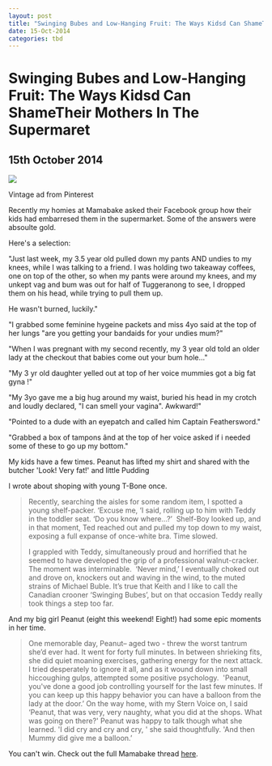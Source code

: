 ```yaml
---
layout: post
title: "Swinging Bubes and Low-Hanging Fruit: The Ways Kidsd Can ShameTheir Mothers In The Supermaret"
date: 15-Oct-2014
categories: tbd
---
```


# Swinging Bubes and Low-Hanging Fruit: The Ways Kidsd Can ShameTheir Mothers In The Supermaret

## 15th October 2014

<img class="photo-horiz" src="http://media-cache-ak0.pinimg.com/736x/e1/db/14/e1db14973a4709f8ce18db6418c93825.jpg" />

Vintage ad from Pinterest

Recently my homies at Mamabake asked their Facebook group how their kids had embarresed them in the supermarket. Some of the answers were absoulte gold.

Here's a selection:

"Just last week,   my 3.5 year old pulled down my pants AND undies to my knees,   while I was talking to a friend. I was holding two takeaway coffees,   one on top of the other, so when my pants were around my knees, and my unkept vag and bum was out for half of Tuggeranong to see, I dropped them on his head, while trying to pull them up.

He wasn't burned, luckily."

"I grabbed some feminine hygeine packets and miss 4yo said at the top of her lungs "are you getting your bandaids for your undies mum?"

"When I was pregnant with my second recently, my 3 year old told an older lady at the checkout that babies come out your bum hole..."

"My 3 yr old daughter yelled out at top of her voice mummies got a big fat gyna !"

"My 3yo gave me a big hug around my waist, buried his head in my crotch and loudly declared, "I can smell your vagina". Awkward!"

"Pointed to a dude with an eyepatch and called him Captain Feathersword."

"Grabbed a box of tampons ând at the top of her voice asked if i needed some of these to go up my bottom."

My kids have a few times. Peanut has lifted my shirt and shared with the butcher 'Look! Very fat!' and little Pudding

I wrote about shoping with young T-Bone once.

<blockquote>Recently, searching the aisles for some random item, I spotted a young shelf-packer. ‘Excuse me, ‘I said, rolling up to him with Teddy in the toddler seat. ‘Do you know where…?’  Shelf-Boy looked up, and in that moment, Ted reached out and pulled my top down to my waist, exposing a full expanse of once-white bra. Time slowed.

I grappled with Teddy, simultaneously proud and horrified that he seemed to have developed the grip of a professional walnut-cracker. The moment was interminable.  ‘Never mind,’ I eventually choked out and drove on, knockers out and waving in the wind, to the muted strains of Michael Buble. It’s true that Keith and I like to call the Canadian crooner ‘Swinging Bubes’, but on that occasion Teddy really took things a step too far.</blockquote>

And my big girl Peanut (eight this weekend! Eight!) had some epic moments in her time.

<blockquote>One memorable day, Peanut– aged two - threw the worst tantrum she’d ever had. It went for forty full minutes. In between shrieking fits, she did quiet moaning exercises, gathering energy for the next attack. I tried desperately to ignore it all, and as it wound down into small hiccoughing gulps, attempted some positive psychology.  'Peanut, you've done a good job controlling yourself for the last few minutes. If you can keep up this happy behavior you can have a balloon from the lady at the door.’ On the way home, with my Stern Voice on, I said ‘Peanut, that was very, very naughty, what you did at the shops. What was going on there?' Peanut was happy to talk though what she learned. 'I did cry and cry and cry, ' she said thoughtfully. 'And then Mummy did give me a balloon.’</blockquote>

You can't win. Check out the full Mamabake thread <a href="https://www.facebook.com/MamaBakeHQ?hc_location=timeline">here</a>.
